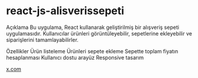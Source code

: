 # react-js-alisverissepeti

Açıklama
Bu uygulama, React kullanarak geliştirilmiş bir alışveriş sepeti uygulamasıdır. Kullanıcılar ürünleri görüntüleyebilir, sepetlerine ekleyebilir ve siparişlerini tamamlayabilirler.

Özellikler
Ürün listeleme
Ürünleri sepete ekleme
Sepette toplam fiyatın hesaplanması
Kullanıcı dostu arayüz
Responsive tasarım


[x.com](x.com)